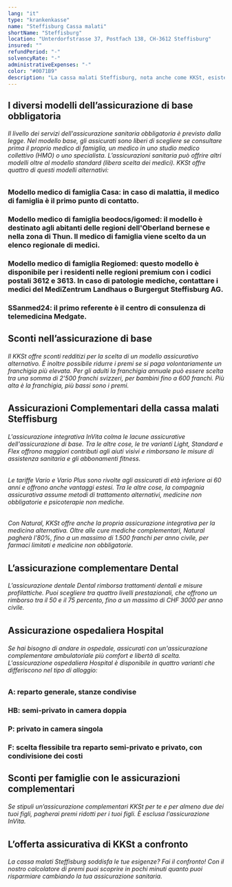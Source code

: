 ```yaml
---
lang: "it"
type: "krankenkasse"
name: "Steffisburg Cassa malati"
shortName: "Steffisburg"
location: "Unterdorfstrasse 37, Postfach 138, CH-3612 Steffisburg"
insured: ""
refundPeriod: "-"
solvencyRate: "-"
administrativeExpenses: "-"
color: "#0071B9"
description: "La cassa malati Steffisburg, nota anche come KKSt, esiste dal 1861 ed è una delle assicurazioni sanitarie più antiche della Svizzera. Nell’assicurazione sanitaria integrativa, dal 1997 KKSt collabora con un'assicurazione sanitaria pan-svizzera e offre prodotti che dovrebbero essere adattati alle esigenze individuali dei propri clienti."
---
```


## I diversi modelli dell’assicurazione di base obbligatoria

###### Il livello dei servizi dell'assicurazione sanitaria obbligatoria è previsto dalla legge. Nel modello base, gli assicurati sono liberi di scegliere se consultare prima il proprio medico di famiglia, un medico in uno studio medico collettivo (HMO) o uno specialista. L’assicurazioni sanitaria può offrire altri modelli oltre al modello standard (libera scelta dei medici). KKSt offre quattro di questi modelli alternativi:

### Modello medico di famiglia Casa: in caso di malattia, il medico di famiglia è il primo punto di contatto.

### Modello medico di famiglia beodocs/igomed: il modello è destinato agli abitanti delle regioni dell'Oberland bernese e nella zona di Thun. Il medico di famiglia viene scelto da un elenco regionale di medici. 

### Modello medico di famiglia Regiomed: questo modello è disponibile per i residenti nelle regioni premium con i codici postali 3612 e 3613. In caso di patologie mediche, contattare i medici del MediZentrum Landhaus o Burgergut Steffisburg AG.

### SSanmed24: il primo referente è il centro di consulenza di telemedicina Medgate.

## Sconti nell’assicurazione di base

###### Il KKSt offre sconti redditizi per la scelta di un modello assicurativo alternativo. È inoltre possibile ridurre i premi se si paga volontariamente un franchigia più elevata. Per gli adulti la franchigia annuale può essere scelta tra una somma di 2'500 franchi svizzeri, per bambini fino a 600 franchi. Più alta è la franchigia, più bassi sono i premi.

## Assicurazioni Complementari della cassa malati Steffisburg

###### L'assicurazione integrativa InVita colma le lacune assicurative dell'assicurazione di base. Tra le altre cose, le tre varianti Light, Standard e Flex offrono maggiori contributi agli aiuti visivi e rimborsano le misure di assistenza sanitaria e gli abbonamenti fitness.

###### Le tariffe Vario e Vario Plus sono rivolte agli assicurati di età inferiore ai 60 anni e offrono anche vantaggi estesi. Tra le altre cose, la compagnia assicurativa assume metodi di trattamento alternativi, medicine non obbligatorie e psicoterapie non mediche.

###### Con Natural, KKSt offre anche la propria assicurazione integrativa per la medicina alternativa. Oltre alle cure mediche complementari, Natural pagherà l'80%, fino a un massimo di 1.500 franchi per anno civile, per farmaci limitati e medicine non obbligatorie.

## L’assicurazione complementare Dental

###### L’assicurazione dentale Dental rimborsa trattamenti dentali e misure profilattiche. Puoi scegliere tra quattro livelli prestazionali, che offrono un rimborso tra il 50 e il 75 percento, fino a un massimo di CHF 3000 per anno civile.

## Assicurazione ospedaliera Hospital

###### Se hai bisogno di andare in ospedale, assicurati con un'assicurazione complementare ambulatoriale più comfort e libertà di scelta. L'assicurazione ospedaliera Hospital è disponibile in quattro varianti che differiscono nel tipo di alloggio:

### A: reparto generale, stanze condivise

### HB: semi-privato in camera doppia

### P: privato in camera singola

### F: scelta flessibile tra reparto semi-privato e privato, con condivisione dei costi

## Sconti per famiglie con le assicurazioni complementari

###### Se stipuli un’assicurazione complementari KKSt per te e per almeno due dei tuoi figli, pagherai premi ridotti per i tuoi figli. È esclusa l'assicurazione InVita.

## L’offerta assicurativa di KKSt a confronto

###### La cassa malati Steffisburg soddisfa le tue esigenze? Fai il confronto! Con il nostro calcolatore di premi puoi scoprire in pochi minuti quanto puoi risparmiare cambiando la tua assicurazione sanitaria.
